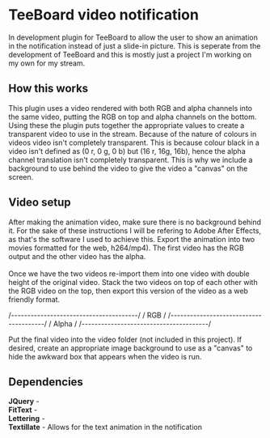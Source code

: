 <h1>TeeBoard video notification</h1>
In development plugin for TeeBoard to allow the user to show an animation in the notification instead of just a slide-in picture. This is seperate from the development of TeeBoard and this is mostly just a project I'm working on my own for my stream.


<h2>How this works</h2>
This plugin uses a video rendered with both RGB and alpha channels into the same video, putting the RGB on top and alpha channels on the bottom. Using these the plugin puts together the appropriate values to create a transparent video to use in the stream. Because of the nature of colours in videos video isn't completely transparent. This is because colour black in a video isn't defined as (0 r, 0 g, 0 b) but (16 r, 16g, 16b), hence the alpha channel translation isn't completely transparent. This is why we include a background to use behind the video to give the video a "canvas" on the screen. 

<h2>Video setup</h2>
After making the animation video, make sure there is no background behind it. For the sake of these instructions I will be refering to Adobe After Effects, as that's the software I used to achieve this. Export the animation into two movies formatted for the web, h264/mp4). The first video has the RGB output and the other video has the alpha. </br>
</br>
Once we have the two videos re-import them into one video with double height of the original video. Stack the two videos on top of each other with the RGB video on the top, then export this version of the video as a web friendly format. 

/---------------------------------------/
/                RGB                    /
/---------------------------------------/
/                Alpha                  /
/---------------------------------------/

Put the final video into the video folder (not included in this project). If desired, create an appropriate image background to use as a "canvas" to hide the awkward box that appears when the video is run. 

<h2>Dependencies</h2>
<b>JQuery</b> - </br>
<b>FitText</b> - </br>
<b>Lettering</b> - </br>
<b>Textillate</b> - Allows for the text animation in the notification </br>
